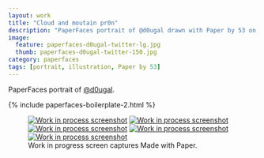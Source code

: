 ```yaml
---
layout: work
title: "Cloud and moutain pr0n"
description: "PaperFaces portrait of @d0ugal drawn with Paper by 53 on an iPad."
image: 
  feature: paperfaces-d0ugal-twitter-lg.jpg
  thumb: paperfaces-d0ugal-twitter-150.jpg
category: paperfaces
tags: [portrait, illustration, Paper by 53]
---
```


PaperFaces portrait of [@d0ugal](http://twitter.com/d0ugal).

{% include paperfaces-boilerplate-2.html %}

<figure class="third">
	<a href="{{ site.url }}/images/paperfaces-d0ugal-process-1-lg.jpg"><img src="{{ site.url }}/images/paperfaces-d0ugal-process-1-600.jpg" alt="Work in process screenshot"></a>
	<a href="{{ site.url }}/images/paperfaces-d0ugal-process-2-lg.jpg"><img src="{{ site.url }}/images/paperfaces-d0ugal-process-2-600.jpg" alt="Work in process screenshot"></a>
	<a href="{{ site.url }}/images/paperfaces-d0ugal-process-3-lg.jpg"><img src="{{ site.url }}/images/paperfaces-d0ugal-process-3-600.jpg" alt="Work in process screenshot"></a>
	<a href="{{ site.url }}/images/paperfaces-d0ugal-process-4-lg.jpg"><img src="{{ site.url }}/images/paperfaces-d0ugal-process-4-600.jpg" alt="Work in process screenshot"></a>
	<a href="{{ site.url }}/images/paperfaces-d0ugal-process-5-lg.jpg"><img src="{{ site.url }}/images/paperfaces-d0ugal-process-5-600.jpg" alt="Work in process screenshot"></a>
	<figcaption>Work in progress screen captures Made with Paper.</figcaption>
</figure>